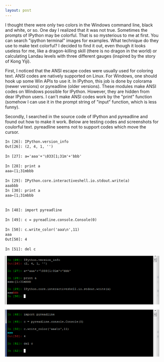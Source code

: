 ```yaml
---
layout: post
---
```

I thought there were only two colors in the Windows command line, black and white, or so. One day I realized that it was not true. Sometimes the prompts of IPython may be colorful. That is so mysterious to me at first. You can search "ipython terminal" images for examples. What technique do they use to make text colorful? I decided to find it out, even though it looks useless for me, like a dragon-killing skill (there is no dragon in the world) or calculating Landau levels with three different gauges (inspired by the story of Kong Yiji).

First, I noticed that the ANSI escape codes were usually used for coloring text. ANSI codes are natively supported on Linux. For Windows, one should hook up some Win APIs to use it. In IPython, this job is done by colorama (newer versions) or pyreadline (older versions). These modules make ANSI codes on Windows possible for IPython. However, they are hidden from dear IPython users. I can't make ANSI codes work by the "print" function (somehow I can use it in the prompt string of "input" function, which is less funny).

Secondly, I searched in the source code of IPython and pyreadline and found out how to make it work. Below are testing codes and screenshots for coulorful text. pyreadline seems not to support codes which move the cursor.

```
In [26]: IPython.version_info
Out[26]: (2, 4, 1, '')

In [27]: a='aaa'+'\033[1;31m'+'bbb'

In [28]: print a
aaa←[1;31mbbb

In [29]: IPython.core.interactiveshell.io.stdout.write(a)
aaabbb
In [30]: print a
aaa←[1;31mbbb


In [48]: import pyreadline

In [49]: c = pyreadline.console.Console(0)

In [50]: c.write_color('aaa\n',11)
aaa
Out[50]: 4

In [51]: del c
```
![](/images/ipython_ansi_test.png)

